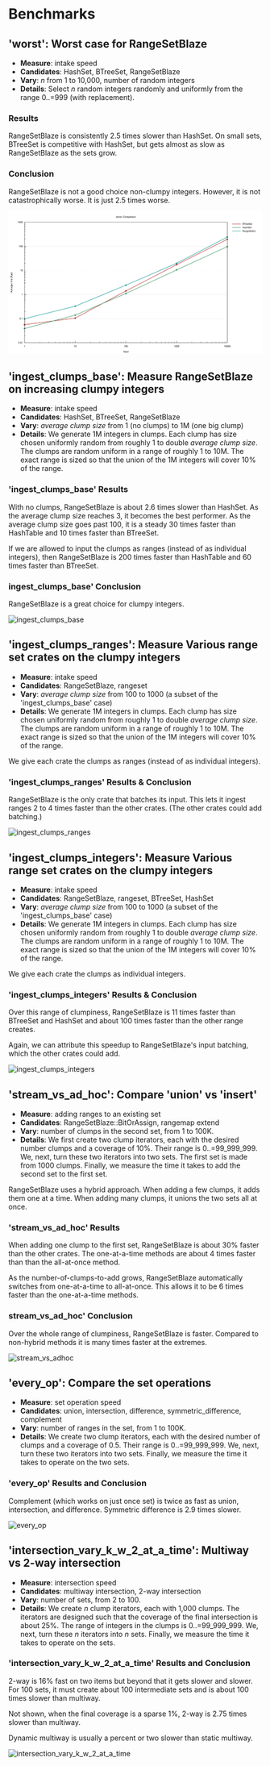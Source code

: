 # Benchmarks

## 'worst': Worst case for RangeSetBlaze

* **Measure**: intake speed
* **Candidates**: HashSet, BTreeSet, RangeSetBlaze
* **Vary**: *n* from 1 to 10,000, number of random integers
* **Details**: Select *n* random integers randomly and uniformly from the range 0..=999 (with replacement).

### Results

RangeSetBlaze is consistently 2.5 times slower than HashSet. On small sets, BTreeSet is competitive with HashSet, but gets almost as slow as RangeSetBlaze as the sets grow.

### Conclusion

RangeSetBlaze is not a good choice non-clumpy integers. However, it is not catastrophically worse. It is just 2.5 times worse.

![worst lines](https://raw.githubusercontent.com/fastlmm/PySnpTools/master/doc/source/lines.svg "worst lines")

## 'ingest_clumps_base': Measure RangeSetBlaze on increasing clumpy integers

* **Measure**: intake speed
* **Candidates**: HashSet, BTreeSet, RangeSetBlaze
* **Vary**: *average clump size* from 1 (no clumps) to 1M (one big clump)
* **Details**: We generate 1M integers in clumps. Each clump has size chosen uniformly random from roughly 1 to double *average clump size*. The clumps are random uniform in a range of roughly 1 to 10M. The exact range is sized so that the union of the 1M integers will cover 10% of the range.

### 'ingest_clumps_base' Results

With no clumps, RangeSetBlaze is about 2.6 times slower than HashSet. As the average clump size reaches 3, it becomes the best performer. As the average clump size goes past 100, it is a steady 30 times faster than HashTable and 10 times faster than BTreeSet.

If we are allowed to input the clumps as ranges (instead of as individual integers), then RangeSetBlaze is 200 times faster than HashTable and 60 times faster than BTreeSet.

### ingest_clumps_base' Conclusion

RangeSetBlaze is a great choice for clumpy integers.

![ingest_clumps_base](../target/criterion/ingest_clumps_base/report/lines.svg "ingest_clumps_base")

## 'ingest_clumps_ranges': Measure Various range set crates on the clumpy integers

* **Measure**: intake speed
* **Candidates**: RangeSetBlaze, rangeset
* **Vary**: *average clump size* from 100 to 1000 (a subset of the 'ingest_clumps_base' case)
* **Details**: We generate 1M integers in clumps. Each clump has size chosen uniformly random from roughly 1 to double *average clump size*. The clumps are random uniform in a range of roughly 1 to 10M. The exact range is sized so that the union of the 1M integers will cover 10% of the range.

We give each crate the clumps as ranges (instead of as individual integers).

### 'ingest_clumps_ranges' Results & Conclusion

RangeSetBlaze is the only crate that batches its input. This lets it ingest ranges 2 to 4 times faster than the other crates. (The other crates could add batching.)

![ingest_clumps_ranges](../target/criterion/ingest_clumps_ranges/report/lines.svg "ingest_clumps_ranges")

## 'ingest_clumps_integers': Measure Various range set crates on the clumpy integers

* **Measure**: intake speed
* **Candidates**: RangeSetBlaze, rangeset, BTreeSet, HashSet
* **Vary**: *average clump size* from 100 to 1000 (a subset of the 'ingest_clumps_base' case)
* **Details**: We generate 1M integers in clumps. Each clump has size chosen uniformly random from roughly 1 to double *average clump size*. The clumps are random uniform in a range of roughly 1 to 10M. The exact range is sized so that the union of the 1M integers will cover 10% of the range.

We give each crate the clumps as individual integers.

### 'ingest_clumps_integers' Results & Conclusion

Over this range of clumpiness, RangeSetBlaze is 11 times faster than BTreeSet and HashSet and about 100 times faster than the other range creates.

Again, we can attribute this speedup to RangeSetBlaze's input batching, which the other crates could add.

![ingest_clumps_integers](../target/criterion/ingest_clumps_integers/report/lines.svg "ingest_clumps_integers")

## 'stream_vs_ad_hoc': Compare 'union' vs 'insert'
<!-- cmk000 rename case  -->

* **Measure**: adding ranges to an existing set
* **Candidates**: RangeSetBlaze::BitOrAssign, rangemap extend
* **Vary**: number of clumps in the second set, from 1 to 100K.
* **Details**: We first create two clump iterators, each with the desired number clumps and a coverage of 10%. Their range is 0..=99_999_999.
We, next, turn these two iterators into two sets. The first set is made from 1000 clumps. Finally, we measure the
time it takes to add the second set to the first set.

RangeSetBlaze uses a hybrid approach. When adding a few clumps, it adds them one at a time. When adding many clumps, it unions the two sets all at once.

### 'stream_vs_ad_hoc' Results

When adding one clump to the first set, RangeSetBlaze is about 30% faster than the other crates. The one-at-a-time methods are about 4 times faster than than the all-at-once method.

As the number-of-clumps-to-add grows, RangeSetBlaze automatically switches from one-at-a-time to all-at-once. This allows it to be 6 times faster than the one-at-a-time methods.

### stream_vs_ad_hoc' Conclusion

Over the whole range of clumpiness, RangeSetBlaze is faster. Compared to non-hybrid methods it is many times faster at the extremes.

![stream_vs_adhoc](../target/criterion/stream_vs_adhoc/report/lines.svg "stream_vs_adhoc")

## 'every_op': Compare the set operations

* **Measure**: set operation speed
* **Candidates**: union, intersection, difference, symmetric_difference, complement
* **Vary**: number of ranges in the set, from 1 to 100K.
* **Details**: We create two clump iterators, each with the desired number of clumps and a coverage of 0.5. Their range is 0..=99_999_999. We, next, turn these two iterators into two sets. Finally, we measure the time it takes to operate on the two sets.

### 'every_op' Results and Conclusion

Complement (which works on just once set) is twice as fast as union, intersection, and difference. Symmetric difference is 2.9 times slower.

![every_op](../target/criterion/every_op/report/lines.svg "every_op")

## 'intersection_vary_k_w_2_at_a_time': Multiway vs 2-way intersection

* **Measure**: intersection speed
* **Candidates**: multiway intersection, 2-way intersection
* **Vary**: number of sets, from 2 to 100.
* **Details**: We create *n* clump iterators, each with 1,000 clumps. The iterators are designed such that the coverage of the final intersection is about 25%. The range of integers in the clumps is 0..=99_999_999. We, next, turn these *n* iterators into *n* sets. Finally, we measure the time it takes to operate on the sets.

### 'intersection_vary_k_w_2_at_a_time' Results and Conclusion

2-way is 16% fast on two items but beyond that it gets slower and slower. For 100 sets, it must create about 100 intermediate sets and is about 100 times slower than multiway.

Not shown, when the final coverage is a sparse 1%, 2-way is 2.75 times slower than multiway.

Dynamic multiway is usually a percent or two slower than static multiway.

![intersection_vary_k_w_2_at_a_time](../target/criterion/intersection_vary_k_w_2_at_a_time/report/lines.svg "intersection_vary_k_w_2_at_a_time")
